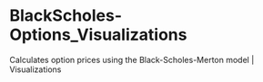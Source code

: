 # BlackScholes-Options_Visualizations
Calculates option prices using the Black-Scholes-Merton model |  Visualizations
